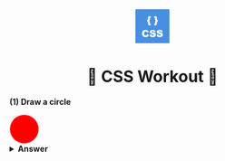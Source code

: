 <div align="center">
  <img height="60" src="./img/css-logo.png">
  <h1>🌱 CSS Workout 🌱</h1>

</div>

<b>(1) Draw a circle</b>

<div style="width:50px;height:50px;border-radius:50%;border:1px solid pink;background-color: red;"></div>


<details><summary><b>Answer</b></summary>

```css
.circle {
  width: 50px;
  height: 50px;
  border-radius: 50%;
  border: 1px solid pink;
  background-color: red;
}
```
</details>
